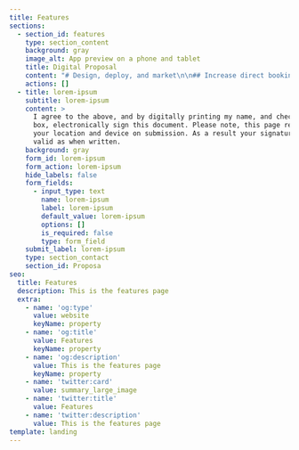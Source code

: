 ```yaml
---
title: Features
sections:
  - section_id: features
    type: section_content
    background: gray
    image_alt: App preview on a phone and tablet
    title: Digital Proposal
    content: "# Design, deploy, and market\n\n## Increase direct bookings\n\nProvide a modern web solution,\nconsisting of two websites, Both with\nunique eye catching style, and online\nbookings. Provide research for online\nmarketing and SEO strategy. Develop\nand deploy online PPC, SEO, and social\nmedia marketing. With the aim of\nincreasing bookings, and brand\nrecognition, both locally and abroad.\n\n# Services\n\n## Overview\n\n*   SEO: Competitor keyword and\n    content analysis\n\n*   PPC Facebook & Google\n    Social media management:\n    Facebook\n\n*   Two modern static websites\n    Stackbit Content management\n    integration\n\n*   GDPR, SSL, meta tags, as standard.\n\n*   Email offer & Newsletter template\n\n*   Feedback form, comment card\n    design, and review monitoring\n\n### Additionally\n\n*   Logo and brand package can be provided\n    seperate\n\n*   Meta tags, GDPR, SSL, all standard.\n\n*   Modern CMS to mange web content without us\n\n*   Feel free to gather info for submission to the\n    onboarding questionaire: websites you like, etc.\n\n# Marketing objective\n\nCreate interactive, stylish modern websites.\nResearch and engage audience, and increase\nbookings via marketing\n\n## Timeline\n\n*   Pay 25% deposit for web work.\n    Receive 48hr start date.\\* Monday\n    15/02 requested.\n\n*   Review graphic representation and\n    wireframe of websites.\n\n*   Review live version and complete 3hr\n    of revisions. 01/03 Pay 25% of\n    remaining balance, plus £1000 data.\n\n*   Pay remaining 50% on satisfaction.\n    Discuss marketing plan, receive first\n    month fees, set budget and begin\n    PPC+Social services.\n\n# Website\n\n£6,600 one time fee, with no VAT\npayable. Free hosting for 12\nmonths, based on 50 designed\nand deployed pages with\nbookings and content\nmanagement system.\n\n\n\n# DATA\n\n£1000 one time fee, with no VAT\npayable. Will enable, SEO and\nPPC. Improving efficiency, and\nspeed Can also be used for\nbranding. You also receive a neat\neasy to use report. Includes\nanlytics integration and\nreporting\n\n\n# Service Outline\n\n## Website Design & Deploy\n\n3 phase design with 3 hours\r\nrevision upon agreed design\r\nWebsite Design\r\nStatic website, top 1% fastest\r\nwebsites world wide, easy to use\r\nContent management, no\r\nWordpress headaches & Google\r\nanalytics.\n\n## Offers\n\n\nDigital vouchers, ability to\r\npurchase online, email template\r\nOffers\n\n## &#xD;&#xA;Data research\n\nA full analysis and report, can be\r\nused for branding, SEO, PPC and\r\nmore. Your own site data, plus\r\ncompetitors and industry\r\naverages. In one simple report.\n\n\\*SEO & PPC packages to be revisited at a later date when they are more sustainable. \n"
    actions: []
  - title: lorem-ipsum
    subtitle: lorem-ipsum
    content: >
      I agree to the above, and by digitally printing my name, and checking this
      box, electronically sign this document. Please note, this page records
      your location and device on submission. As a result your signature is as
      valid as when written. 
    background: gray
    form_id: lorem-ipsum
    form_action: lorem-ipsum
    hide_labels: false
    form_fields:
      - input_type: text
        name: lorem-ipsum
        label: lorem-ipsum
        default_value: lorem-ipsum
        options: []
        is_required: false
        type: form_field
    submit_label: lorem-ipsum
    type: section_contact
    section_id: Proposa
seo:
  title: Features
  description: This is the features page
  extra:
    - name: 'og:type'
      value: website
      keyName: property
    - name: 'og:title'
      value: Features
      keyName: property
    - name: 'og:description'
      value: This is the features page
      keyName: property
    - name: 'twitter:card'
      value: summary_large_image
    - name: 'twitter:title'
      value: Features
    - name: 'twitter:description'
      value: This is the features page
template: landing
---
```

